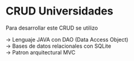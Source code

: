 # CRUD Universidades

Para desarrollar este CRUD se utilizo

-> Lenguaje JAVA con DAO  (Data Access Object) <br>
-> Bases de datos relacionales con SQLite <br>
-> Patron arquitectural MVC <br>